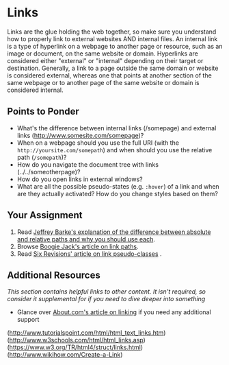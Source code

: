# Links

Links are the glue holding the web together, so make sure you understand how to properly link to external websites AND internal files. An internal link is a type of hyperlink on a webpage to another page or resource, such as an image or document, on the same website or domain. Hyperlinks are considered either "external" or "internal" depending on their target or destination. Generally, a link to a page outside the same domain or website is considered external, whereas one that points at another section of the same webpage or to another page of the same website or domain is considered internal.

## Points to Ponder

* What's the difference between internal links (/somepage) and external links (http://www.somesite.com/somepage)?
* When on a webpage should you use the full URI (with the `http://yoursite.com/somepath`) and when should you use the relative path (`/somepath`)?
* How do you navigate the document tree with links (../../someotherpage)?
* How do you open links in external windows?
* What are all the possible pseudo-states (e.g. `:hover`) of a link and when are they actually activated?  How do you change styles based on them?

## Your Assignment

1. Read [Jeffrey Barke's explanation of the difference between absolute and relative paths and why you should use each](http://jeffreybarke.net/2013/06/paths-and-urls-relative-and-absolute/).
2. Browse [Boogie Jack's article on link paths](http://www.boogiejack.com/server_paths.html).
3. Read [Six Revisions' article on link pseudo-classes](http://sixrevisions.com/css/link-pseudo-classes/) .

## Additional Resources

*This section contains helpful links to other content. It isn't required, so consider it supplemental for if you need to dive deeper into something*

* Glance over [About.com's article on linking](http://webdesign.about.com/od/beginningtutorials/a/aa040502a.htm) if you need any additional support

(http://www.tutorialspoint.com/html/html_text_links.htm)
(http://www.w3schools.com/html/html_links.asp)
(https://www.w3.org/TR/html4/struct/links.html)
(http://www.wikihow.com/Create-a-Link)
